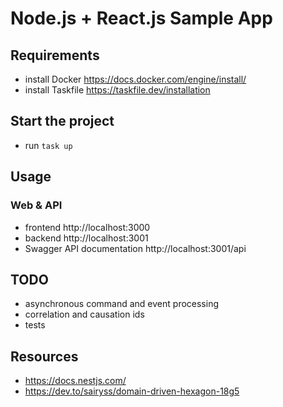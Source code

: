 # Node.js + React.js Sample App

## Requirements

- install Docker https://docs.docker.com/engine/install/
- install Taskfile https://taskfile.dev/installation

## Start the project

- run `task up`

## Usage

### Web & API

- frontend http://localhost:3000
- backend http://localhost:3001
- Swagger API documentation http://localhost:3001/api

## TODO

- asynchronous command and event processing
- correlation and causation ids
- tests

## Resources

- https://docs.nestjs.com/
- https://dev.to/sairyss/domain-driven-hexagon-18g5